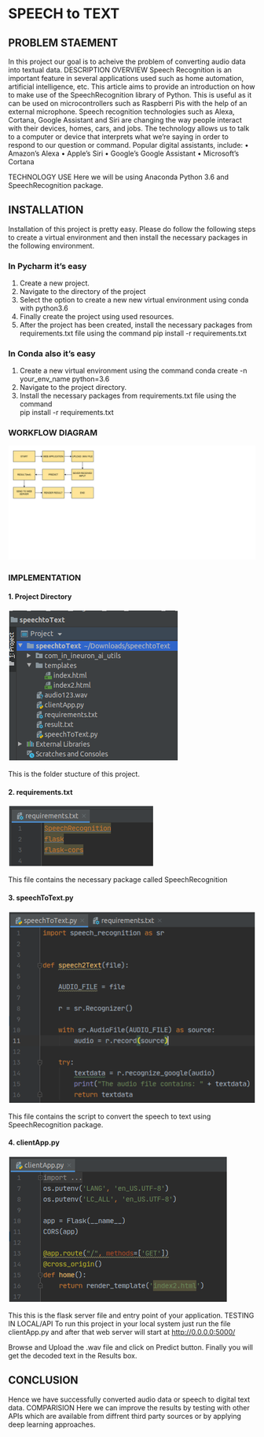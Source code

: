  # SPEECH to TEXT

## PROBLEM STAEMENT
In this project our goal is to acheive the problem of converting audio data into textual data.
DESCRIPTION OVERVIEW
Speech Recognition is an important feature in several applications used such as home automation, artificial intelligence, etc. This article aims to provide an introduction on how to make use of the SpeechRecognition library of Python. This is useful as it can be used on microcontrollers such as Raspberri Pis with the help of an external microphone.
Speech recognition technologies such as Alexa, Cortana, Google Assistant and Siri are changing the way people interact with their devices, homes, cars, and jobs. The technology allows us to talk to a computer or device that interprets what we’re saying in order to respond to our question or command.
Popular digital assistants, include:
•	Amazon’s Alexa
•	Apple’s Siri
•	Google’s Google Assistant
•	Microsoft’s Cortana

TECHNOLOGY USE
Here we will be using  Anaconda Python 3.6 and SpeechRecognition package.

## INSTALLATION
Installation of this project is pretty easy. Please do follow the following steps to create a virtual environment and then install the necessary packages in the following environment.

### In Pycharm it’s easy

1. Create a new project.
2. Navigate to the directory of the project
3. Select the option to create a new new virtual environment using conda with python3.6
4. Finally create the project using used resources.
5. After the project has been created, install the necessary packages from requirements.txt file using the command pip install -r requirements.txt



### In Conda also it’s easy

1. Create a new virtual environment using the command
    conda create -n your_env_name python=3.6
2. Navigate to the project directory.
3. Install the necessary packages from requirements.txt file using the command         
pip install -r requirements.txt

### WORKFLOW DIAGRAM

![](https://github.com/chandrudp29/Natural-Language-Projects/blob/master/Speech%20to%20Text/images/1.png)









### IMPLEMENTATION
#### 1. Project Directory

![](https://github.com/chandrudp29/Natural-Language-Projects/blob/master/Speech%20to%20Text/images/2.png)









This is the folder stucture of this project.
#### 2. requirements.txt
![](https://github.com/chandrudp29/Natural-Language-Projects/blob/master/Speech%20to%20Text/images/3.png)


This file contains the necessary package called SpeechRecognition


#### 3. speechToText.py
![](https://github.com/chandrudp29/Natural-Language-Projects/blob/master/Speech%20to%20Text/images/4.png)

This file contains the script to convert the speech to text using SpeechRecognition package.
#### 4. clientApp.py
![](https://github.com/chandrudp29/Natural-Language-Projects/blob/master/Speech%20to%20Text/images/5.png)








This this is the flask server file and entry point of your application.
TESTING IN LOCAL/API
To run this project in your local system just run the file clientApp.py and after that web server will start at http://0.0.0.0:5000/

Browse and Upload the .wav file and click on Predict button.
Finally you will get the decoded text in the Results box.

## CONCLUSION
Hence we have successfully converted audio data or speech to digital text data.
COMPARISION
Here we can improve the results by testing with other APIs which are available from diffrent third party sources or by applying deep learning approaches.

